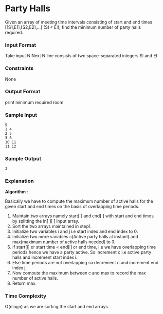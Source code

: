 # Party Halls

Given an array of meeting time intervals consisting of start and end times [[S1,E1],[S2,E2],...] (SI < EI), find the minimum number of party halls required.

### Input Format

Take input N
Next N line consists of two space-separated integers SI and EI

### Constraints

None

### Output Format

print minimum required room

### Sample Input

```
5
1 4
2 5
3 6
10 11
11 12
```

### Sample Output

```
3
```

### Explanation

**Algorithm** :

Basically we have to compute the maximum number of active halls for the given start and end times on the basis of overlapping time periods.

1. Maintain two arrays namely start[ ] and end[ ] with start and end times by splitting the in[ ][ ] input array.
2. Sort the two arrays maintained in step1.
3. Initialize two variables i and j i.e start index and end index to 0.
4. Initialize two more variables c(Active party halls at instant) and max(maximum number of active halls needed) to 0.
5. If start[i] or start time < end[i] or end time, i.e we have overlapping time periods hence we have a party active. So increment c i.e active party halls and increment start index i.
6. Else time periods are not overlapping so decrement c and increment end index j.
7. Now compute the maximum between c and max to record the max number of active halls.
8. Return max.

### Time Complexity

O(nlogn) as we are sorting the start and end arrays.
